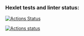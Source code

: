 ### Hexlet tests and linter status:
[![Actions Status](https://github.com/dsdisperfect/frontend-project-46/workflows/hexlet-check/badge.svg)](https://github.com/dsdisperfect/frontend-project-46/actions)

[![Actions status](https://github.com/dsdisperfect/frontend-project-46//workflows/eslint/badge.svg)]((https://github.com/dsdisperfect/frontend-project-46/actions))